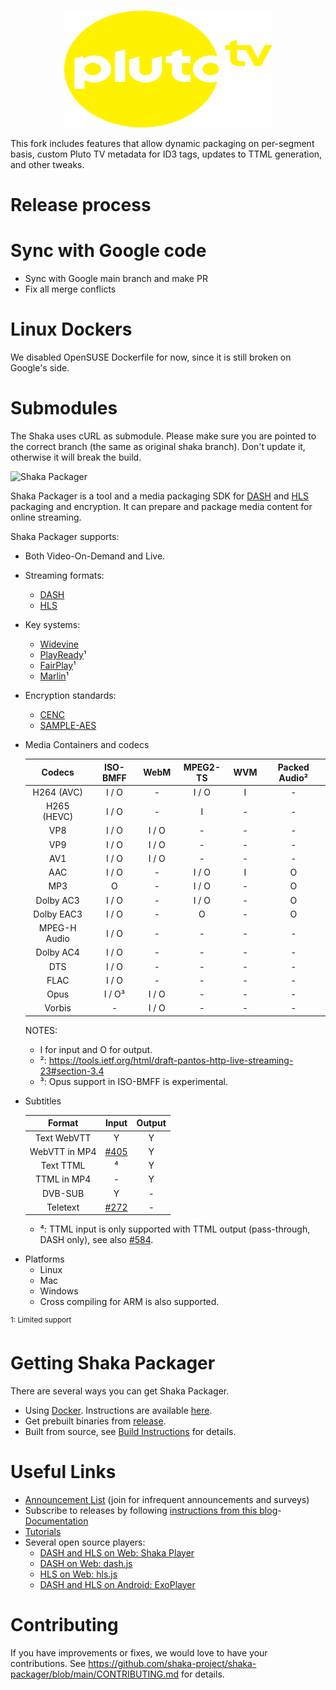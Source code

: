 <!-- PROJECT LOGO -->
<br />
<p align="center"><img src="docs/pluto-tv.svg" alt="PlutoTV" width="333" height="187"></p>

This fork includes features that allow dynamic packaging on per-segment basis, 
custom Pluto TV metadata for ID3 tags, updates to TTML generation, and other tweaks.

# Release process

# Sync with Google code

- Sync with Google main branch and make PR
- Fix all merge conflicts

# Linux Dockers
We disabled OpenSUSE Dockerfile for now, since it is still broken on Google's side.

# Submodules
The Shaka uses cURL as submodule. Please make sure you are pointed to the correct branch (the same as original shaka branch).
Don't update it, otherwise it will break the build.


[comment]: # (While not ideal, absolute URLs are used here as it is the        )
[comment]: # (simplest way to make the links work on GitHub and Docker Hub.    )
[comment]: # (These links in cloned repositories will point back to the main   )
[comment]: # (repository and if it is an issue, we suggest updating the links  )
[comment]: # (in the cloned repository.                                        )
[comment]: # (See https://github.com/shaka-project/shaka-packager/issues/408 for the  )
[comment]: # (full background.                                                 )

![Shaka Packager](https://raw.githubusercontent.com/shaka-project/shaka-packager/main/docs/shaka-packager.png)

Shaka Packager is a tool and a media packaging SDK for
[DASH](http://dashif.org/) and [HLS](https://developer.apple.com/streaming/)
packaging and encryption. It can prepare and package media content for online
streaming.

Shaka Packager supports:

- Both Video-On-Demand and Live.
- Streaming formats:
  - [DASH](http://dashif.org/)
  - [HLS](https://developer.apple.com/streaming/)
- Key systems:
  - [Widevine](http://www.widevine.com/)
  - [PlayReady](https://www.microsoft.com/playready/)¹
  - [FairPlay](https://developer.apple.com/streaming/fps/)¹
  - [Marlin](https://www.intertrust.com/marlin-drm/)¹
- Encryption standards:
  - [CENC](https://en.wikipedia.org/wiki/MPEG_Common_Encryption)
  - [SAMPLE-AES](https://developer.apple.com/library/content/documentation/AudioVideo/Conceptual/HLS_Sample_Encryption/Intro/Intro.html)
- Media Containers and codecs

  |      Codecs       |   ISO-BMFF   |     WebM     |   MPEG2-TS   |     WVM     | Packed Audio²|
  |:-----------------:|:------------:|:------------:|:------------:|:-----------:|:------------:|
  |    H264 (AVC)     |    I / O     |      -       |     I / O    |      I      |       -      |
  |    H265 (HEVC)    |    I / O     |      -       |       I      |      -      |       -      |
  |       VP8         |    I / O     |    I / O     |       -      |      -      |       -      |
  |       VP9         |    I / O     |    I / O     |       -      |      -      |       -      |
  |       AV1         |    I / O     |    I / O     |       -      |      -      |       -      |
  |       AAC         |    I / O     |      -       |     I / O    |      I      |       O      |
  |       MP3         |      O       |      -       |     I / O    |      -      |       O      |
  |    Dolby AC3      |    I / O     |      -       |     I / O    |      -      |       O      |
  |    Dolby EAC3     |    I / O     |      -       |       O      |      -      |       O      |
  |   MPEG-H Audio    |    I / O     |      -       |       -      |      -      |       -      |
  |    Dolby AC4      |    I / O     |      -       |       -      |      -      |       -      |
  |       DTS         |    I / O     |      -       |       -      |      -      |       -      |
  |       FLAC        |    I / O     |      -       |       -      |      -      |       -      |
  |       Opus        |    I / O³    |    I / O     |       -      |      -      |       -      |
  |      Vorbis       |      -       |    I / O     |       -      |      -      |       -      |

  NOTES:
  - I for input and O for output.
  - ²: https://tools.ietf.org/html/draft-pantos-http-live-streaming-23#section-3.4
  - ³: Opus support in ISO-BMFF is experimental.
- Subtitles

  |     Format    |  Input   | Output |
  |:-------------:|:--------:|:------:|
  |  Text WebVTT  |    Y     |    Y   |
  | WebVTT in MP4 | [#405][] |    Y   |
  |   Text TTML   |    ⁴     |    Y   |
  |  TTML in MP4  |    -     |    Y   |
  |    DVB-SUB    |    Y     |    -   |
  |   Teletext    | [#272][] |    -   |

  - ⁴: TTML input is only supported with TTML output (pass-through, DASH only),
    see also [#584][].

[#272]: https://github.com/shaka-project/shaka-packager/issues/272
[#405]: https://github.com/shaka-project/shaka-packager/issues/405
[#584]: https://github.com/shaka-project/shaka-packager/issues/584

- Platforms
  - Linux
  - Mac
  - Windows
  - Cross compiling for ARM is also supported.

<sup>1: Limited support</sup>

# Getting Shaka Packager

There are several ways you can get Shaka Packager.

- Using [Docker](https://www.docker.com/whatisdocker).
  Instructions are available
  [here](https://github.com/shaka-project/shaka-packager/blob/main/docs/source/docker_instructions.md).
- Get prebuilt binaries from
  [release](https://github.com/shaka-project/shaka-packager/releases).
- Built from source, see
  [Build Instructions](https://github.com/shaka-project/shaka-packager/blob/main/docs/source/build_instructions.md)
  for details.

# Useful Links

- [Announcement List](https://groups.google.com/forum/#!forum/shaka-packager-users)
  (join for infrequent announcements and surveys)
- Subscribe to releases by following
  [instructions from this blog](https://www.jessesquires.com/blog/2020/07/30/github-tip-watching-releases/)- [Documentation](https://shaka-project.github.io/shaka-packager/html/)
- [Tutorials](https://shaka-project.github.io/shaka-packager/html/tutorials/tutorials.html)
- Several open source players:
  - [DASH and HLS on Web: Shaka Player](https://github.com/shaka-project/shaka-player)
  - [DASH on Web: dash.js](https://github.com/Dash-Industry-Forum/dash.js)
  - [HLS on Web: hls.js](https://github.com/video-dev/hls.js)
  - [DASH and HLS on Android: ExoPlayer](https://github.com/google/ExoPlayer)

# Contributing

If you have improvements or fixes, we would love to have your contributions.
See https://github.com/shaka-project/shaka-packager/blob/main/CONTRIBUTING.md for
details.
